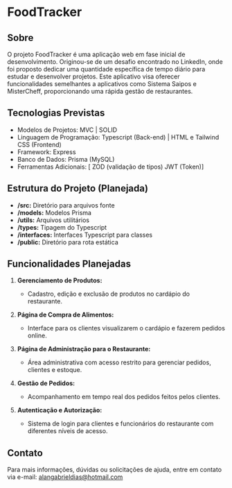# FoodTracker

## Sobre

O projeto FoodTracker é uma aplicação web em fase inicial de desenvolvimento. Originou-se de um desafio encontrado no LinkedIn, onde foi proposto dedicar uma quantidade específica de tempo diário para estudar e desenvolver projetos. Este aplicativo visa oferecer funcionalidades semelhantes a aplicativos como Sistema Saipos e MisterCheff, proporcionando uma rápida gestão de restaurantes.

## Tecnologias Previstas

- Modelos de Projetos: MVC | SOLID
- Linguagem de Programação: Typescript (Back-end) | HTML e Tailwind CSS (Frontend)
- Framework: Express
- Banco de Dados: Prisma (MySQL)
- Ferramentas Adicionais: [ ZOD (validação de tipos) JWT (Token)]

## Estrutura do Projeto (Planejada)

- **/src:** Diretório para arquivos fonte
- **/models:** Modelos Prisma
- **/utils:** Arquivos utilitários
- **/types:** Tipagem do Typescript
- **/interfaces:** Interfaces Typescript para classes
- **/public:** Diretório para rota estática

## Funcionalidades Planejadas

1. **Gerenciamento de Produtos:**
   - Cadastro, edição e exclusão de produtos no cardápio do restaurante.
   
2. **Página de Compra de Alimentos:**
   - Interface para os clientes visualizarem o cardápio e fazerem pedidos online.
   
3. **Página de Administração para o Restaurante:**
   - Área administrativa com acesso restrito para gerenciar pedidos, clientes e estoque.
   
4. **Gestão de Pedidos:**
   - Acompanhamento em tempo real dos pedidos feitos pelos clientes.
   
5. **Autenticação e Autorização:**
   - Sistema de login para clientes e funcionários do restaurante com diferentes níveis de acesso.

## Contato

Para mais informações, dúvidas ou solicitações de ajuda, entre em contato via e-mail: alangabrieldias@hotmail.com
